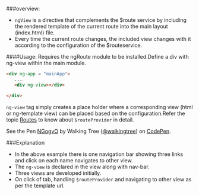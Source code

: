 ###overview:
* `ngView` is a directive that complements the $route  service by including the rendered template of the current route into the main layout (index.html) file. 
* Every time the current route changes, the included view changes with it according to the configuration of the  $routeservice.

####Usage:
 Requires the ngRoute module to be installed.Define a div with ng-view within the main module.
```html
<div ng-app = "mainApp">
   ...
   <div ng-view></div>

</div>    
```
`ng-view` tag simply creates a place holder where a corresponding view (html or ng-template view) can be placed based on the configuration.Refer the topic <a class="x-grid-item" target="_blank" href='http://slidedeck.walkingtree.in/slidedeck/#9. Advanced/2. Routes'>Routes</a> to know about ```$routeProvider``` in detail.

<p data-height="268" data-theme-id="0" data-slug-hash="NGogvO" data-default-tab="result" data-user="walkingtree" class='codepen'>See the Pen <a href='http://codepen.io/walkingtree/pen/NGogvO/'>NGogvO</a> by Walking Tree (<a href='http://codepen.io/walkingtree'>@walkingtree</a>) on <a href='http://codepen.io'>CodePen</a>.</p>
<script async src="//assets.codepen.io/assets/embed/ei.js"></script>

###Explanation
* In the above example there is one navigation bar showing three links and click on each name navigates to other view.
* The ```ng-view``` is declared in the view along with nav-bar.
* Three views are developed initially.
* On click of tab, handling ```$routeProvider``` and navigating to other view as per the template url.

